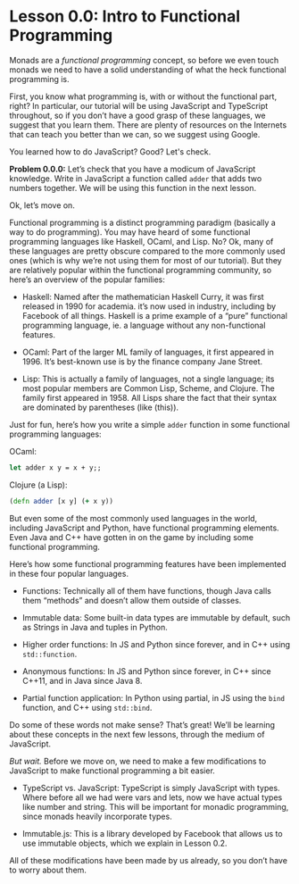 # Lesson 0.0: Intro to Functional Programming

Monads are a *functional programming* concept, so before we even touch monads we need to have a solid understanding of what the 
heck functional programming is.

First, you know what programming is, with or without the functional part, right? In particular, our tutorial will be 
using JavaScript and TypeScript throughout, so if you don’t have a good grasp of these languages, we suggest that you 
learn them. There are plenty of resources on the Internets that can teach you better than we can, so we suggest using 
Google.

You learned how to do JavaScript? Good? Let's check.

**Problem 0.0.0:** Let’s check that you have a modicum of JavaScript knowledge. Write in JavaScript a function called 
`adder` that adds two numbers together. We will be using this function in the next lesson.

Ok, let’s move on.

Functional programming is a distinct programming paradigm (basically a way to do programming). You may have heard of 
some functional programming languages like Haskell, OCaml, and Lisp. No? Ok, many of these languages are pretty obscure 
compared to the more commonly used ones (which is why we’re not using them for most of our tutorial). But they are 
relatively popular within the functional programming community, so here’s an overview of the popular families:

- Haskell: Named after the mathematician Haskell Curry, it was first released in 1990 for academia. it’s now used in 
industry, including by Facebook of all things. Haskell is a prime example of a “pure” functional programming language, 
ie. a language without any non-functional features.

- OCaml: Part of the larger ML family of languages, it first appeared in 1996. It’s best-known use is by the finance 
company Jane Street.

- Lisp: This is actually a family of languages, not a single language; its most popular members are Common Lisp, Scheme,
 and Clojure. The family first appeared in 1958. All Lisps share the fact that their syntax are dominated by parentheses 
 (like (this)).

Just for fun, here’s how you write a simple `adder` function in some functional programming languages:

OCaml:
```ocaml
let adder x y = x + y;;
```

Clojure (a Lisp):
```clojure
(defn adder [x y] (+ x y))
```

But even some of the most commonly used languages in the world, including JavaScript and Python, have functional 
programming elements. Even Java and C++ have gotten in on the game by including some functional programming.

Here’s how some functional programming features have been implemented in these four popular languages.

- Functions: Technically all of them have functions, though Java calls them “methods” and doesn’t allow them outside of 
classes.

- Immutable data: Some built-in data types are immutable by default, such as Strings in Java and tuples in Python.

- Higher order functions: In JS and Python since forever, and in C++ using `std::function`.

- Anonymous functions: In JS and Python since forever, in C++ since C++11, and in Java since Java 8.

- Partial function application: In Python using partial, in JS using the `bind` function, and C++ using `std::bind`.

Do some of these words not make sense? That’s great! We’ll be learning about these concepts in the next few lessons, 
through the medium of JavaScript.

*But wait.* Before we move on, we need to make a few modifications to JavaScript to make functional programming a bit 
easier.

- TypeScript vs. JavaScript: TypeScript is simply JavaScript with types. Where before all we had were vars and lets, now 
we have actual types like number and string. This will be important for monadic programming, since monads heavily 
incorporate types.

- Immutable.js: This is a library developed by Facebook that allows us to use immutable objects, which we explain in 
Lesson 0.2.

All of these modifications have been made by us already, so you don’t have to worry about them.
